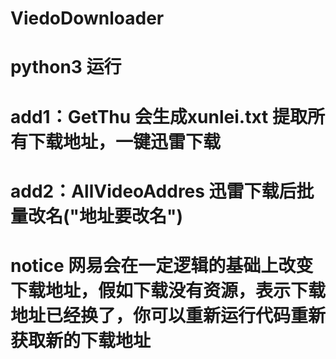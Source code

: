 # ViedoDownloader
# python3 运行
# add1：GetThu 会生成xunlei.txt 提取所有下载地址，一键迅雷下载
# add2：AllVideoAddres 迅雷下载后批量改名("地址要改名")
# notice 网易会在一定逻辑的基础上改变下载地址，假如下载没有资源，表示下载地址已经换了，你可以重新运行代码重新获取新的下载地址
